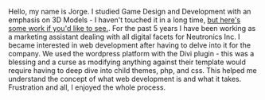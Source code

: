 Hello, my name is Jorge. I studied Game Design and Development with an emphasis on 3D Models - I haven't touched it in a long time,<span class="link"> <a target= "_blank" href="https://www.deviantart.com/sulfonicxeno/gallery/">but here's some work if you'd like to see.</a></span>. For the past 5 years I have been working as a marketing assistant dealing with all digital facets for Neutronics Inc. I became interested in web development after having to delve into it for the company. We used the wordpress platform with the Divi plugin - this was a blessing and a curse as modifying anything against their template would require having to deep dive into child themes, php, and css. This helped me understand the concept of what web development is and what it takes. Frustration and all, I enjoyed the whole process.
